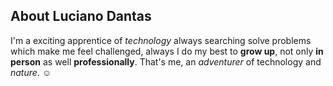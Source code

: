## About Luciano Dantas

I'm a exciting apprentice of _technology_ always searching solve problems which make me feel challenged, always I do my best to **grow up**, not only **in person** as well **professionally**. That's me, an _adventurer_ of technology and _nature_. :relaxed:
